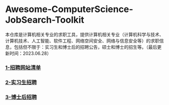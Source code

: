 # Awesome-ComputerScience-JobSearch-Toolkit

本仓库是计算机相关专业的求职工具，提供计算机相关专业（计算机科学与技术、计算机技术、人工智能、软件工程、网络空间安全、网络与信息安全等）的求职信息，包括但不限于：实习生和博士后的招聘公告，硕士和博士的招生等。（最后更新时间：2023.06.28）

### [1-招聘网站清单](./1-招聘网站清单.md)



### [2-实习生招聘](./2-实习生招聘.md)



### [3-博士后招聘](./3-博士后招聘.md)

